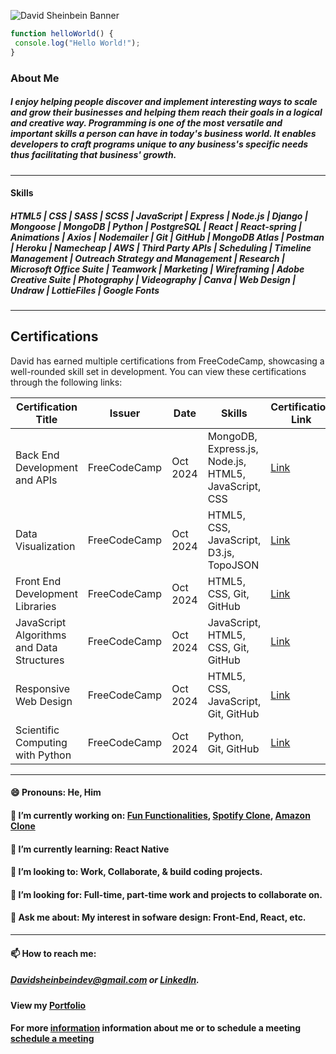 ![David Sheinbein Banner](https://i.imgur.com/PrrQHTC.jpeg)

```javascript
function helloWorld() {
 console.log("Hello World!");
}
```
### About Me
#####  I enjoy helping people discover and implement interesting ways to scale and grow their businesses and helping them reach their goals in a logical and creative way. Programming is one of the most versatile and important skills a person can have in today's business world. It enables developers to craft programs unique to any business's specific needs thus facilitating that business' growth.
- - -

#### Skills
##### HTML5 | CSS | SASS | SCSS | JavaScript | Express | Node.js | Django | Mongoose | MongoDB | Python | PostgreSQL | React | React-spring | Animations | Axios | Nodemailer | Git | GitHub | MongoDB Atlas | Postman | Heroku | Namecheap | AWS | Third Party APIs | Scheduling | Timeline Management | Outreach Strategy and Management | Research | Microsoft Office Suite | Teamwork | Marketing | Wireframing | Adobe Creative Suite | Photography | Videography | Canva | Web Design | Undraw | LottieFiles | Google Fonts 
- - -

## Certifications

David has earned multiple certifications from FreeCodeCamp, showcasing a well-rounded skill set in development. You can view these certifications through the following links:

| Certification Title                        | Issuer         | Date       | Skills                                                                                   | Certification Link                                                                 |
|--------------------------------------------|----------------|------------|-----------------------------------------------------------------------------------------|------------------------------------------------------------------------------------|
| Back End Development and APIs              | FreeCodeCamp   | Oct 2024   | MongoDB, Express.js, Node.js, HTML5, JavaScript, CSS                                    | [Link](https://www.freecodecamp.org/certification/dsDev/back-end-development-and-apis) |
| Data Visualization                         | FreeCodeCamp   | Oct 2024   | HTML5, CSS, JavaScript, D3.js, TopoJSON                                                 | [Link](https://www.freecodecamp.org/certification/dsDev/data-visualization)             |
| Front End Development Libraries            | FreeCodeCamp   | Oct 2024   | HTML5, CSS, Git, GitHub                                                                 | [Link](https://www.freecodecamp.org/certification/dsDev/front-end-libraries)           |
| JavaScript Algorithms and Data Structures  | FreeCodeCamp   | Oct 2024   | JavaScript, HTML5, CSS, Git, GitHub                                                     | [Link](https://www.freecodecamp.org/certification/dsDev/javascript-algorithms-and-data-structures-v8) |
| Responsive Web Design                      | FreeCodeCamp   | Oct 2024   | HTML5, CSS, JavaScript, Git, GitHub                                                     | [Link](https://www.freecodecamp.org/certification/dsDev/responsive-web-design)         |
| Scientific Computing with Python           | FreeCodeCamp   | Oct 2024   | Python, Git, GitHub                                                                     | [Link](https://www.freecodecamp.org/certification/dsDev/scientific-computing-with-python-v7) |

---

#### 😄 Pronouns: He, Him
#### 🔭 I’m currently working on: [Fun Functionalities](https://github.com/davesheinbein/fun-functionalities), [Spotify Clone](https://github.com/davesheinbein/spotify-clone-ds`), [Amazon Clone](https://github.com/davesheinbein/amazon-clone-ds)

#### 🌱 I’m currently learning: React Native
#### 👯 I’m looking to: Work, Collaborate, & build coding projects.
#### 🤔 I’m looking for: Full-time, part-time work and projects to collaborate on.
#### 💬 Ask me about: My interest in sofware design: Front-End, React, etc.
- - -
#### 📫 How to reach me:
##### [Davidsheinbeindev@gmail.com](Davidsheinbeindev@gmail.com) or [LinkedIn](www.linkedin.com/in/david-sheinbein/).
#### View my [Portfolio](https://davidsheinbeinengineer.com/)

#### For more [information](https://linktr.ee/dsDev) information about me or to schedule a meeting [schedule a meeting](https://calendly.com/davidsheinbeindev/intro)
